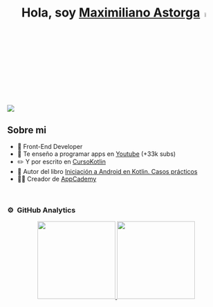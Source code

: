 <div align="center">
<h1 align="center">Hola, soy <a href="https://www.linkedin.com/in/maximiliano-astorga-690956224/">Maximiliano Astorga</a><img src="https://media.giphy.com/media/hvRJCLFzcasrR4ia7z/giphy.gif" width="5%"></h1>
</div>
<img src="/">



## Sobre mi

- 📲 Front-End Developer
- 🎥 Te enseño a programar apps en [Youtube](https://youtube.com/aristidevs?sub_confirmation=1) (+33k subs)
- ✏️ Y por escrito en [CursoKotlin](https://cursokotlin.com)
- 📗 Autor del libro [Iniciación a Android en Kotlin. Casos prácticos](https://www.paraninfo.es/catalogo/9788428340922/iniciacion-a-android-en-kotlin--casos-practicos)
- 🧑‍🏫 Creador de [AppCademy](https://appcademy.dev)
<br>


### ⚙️ &nbsp;GitHub Analytics

<p align="center">
<a href="https://github.com/empytime">
  <img height="180em" src="https://github-readme-stats-eight-theta.vercel.app/api?username=ArisGuimera&show_icons=true&theme=algolia&include_all_commits=true&count_private=true"/>
  <img height="180em" src="https://github-readme-stats-eight-theta.vercel.app/api/top-langs/?username=ArisGuimera&layout=compact&langs_count=8&theme=algolia"/>
</a>
</p>
